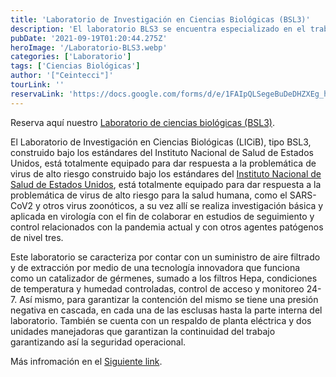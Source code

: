 ```yaml
---
title: 'Laboratorio de Investigación en Ciencias Biológicas (BSL3)'
description: 'El laboratorio BLS3 se encuentra especializado en el trabajo en epidemiología y salud pública, Actualmente en virus zoonóticos.'
pubDate: '2021-09-19T01:20:44.275Z'
heroImage: '/Laboratorio-BLS3.webp'
categories: ['Laboratorio']
tags: ['Ciencias Biológicas']
author: '["Ceintecci"]'
tourLink: ''
reservaLink: 'https://docs.google.com/forms/d/e/1FAIpQLSegeBuDeDHZXEg_hErRR0drE2l-G5MasvdVGkVVfG_7nA8mkQ/viewform'
---
```


Reserva aquí nuestro <a href="https://docs.google.com/forms/d/e/1FAIpQLSegeBuDeDHZXEg_hErRR0drE2l-G5MasvdVGkVVfG_7nA8mkQ/viewform" target="_blank">Laboratorio de ciencias biológicas (BSL3)</a>.

El Laboratorio de Investigación en Ciencias Biológicas (LICiB), tipo BSL3, construido bajo los estándares del Instituto Nacional de Salud de Estados Unidos, está totalmente equipado para dar respuesta a la problemática de virus de alto riesgo construido bajo los estándares del <a href="https://www.usa.gov/es/agencias/institutos-nacionales-de-la-salud" target="_blank">Instituto Nacional de Salud de Estados Unidos</a>, está totalmente equipado para dar respuesta a la problemática de virus de alto riesgo para la salud humana, como el SARS-CoV2 y otros virus zoonóticos, a su vez allí se realiza investigación básica y aplicada en virología con el fin de colaborar en estudios de seguimiento y control relacionados con la pandemia actual y con otros agentes patógenos de nivel tres.

Este laboratorio se caracteriza por contar con un suministro de aire filtrado y de extracción por medio de una tecnología innovadora que funciona como un catalizador de gérmenes, sumado a los filtros Hepa, condiciones de temperatura y humedad controladas, control de acceso y monitoreo 24-7. Así mismo, para garantizar la contención del mismo se tiene una presión negativa en cascada, en cada una de las esclusas hasta la parte interna del laboratorio. También se cuenta con un respaldo de planta eléctrica y dos unidades manejadoras que garantizan la continuidad del trabajo garantizando así la seguridad operacional.

Más infromación en el <a href="https://www.ecci.edu.co/bogota/laboratorios_sedes/laboratorio-bsl3" target="_blank">Siguiente link</a>.